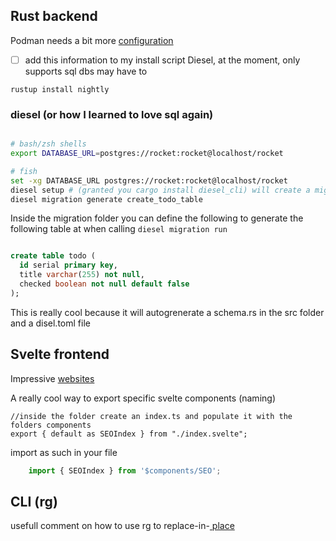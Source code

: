 
## Rust backend

Podman needs a bit more [configuration](https://github.com/containers/podman/issues/9390#issuecomment-970305169)
- [ ] add this information to my install script
Diesel, at the moment, only supports sql dbs
may have to 
```
rustup install nightly

```
### diesel (or how I learned to love sql again)
```bash

# bash/zsh shells
export DATABASE_URL=postgres://rocket:rocket@localhost/rocket

# fish
set -xg DATABASE_URL postgres://rocket:rocket@localhost/rocket 
diesel setup # (granted you cargo install diesel_cli) will create a migration folder
diesel migration generate create_todo_table
```

Inside the migration folder you can define the following to generate the following table at when calling
``` diesel migration run ```
```sql

create table todo (
  id serial primary key,
  title varchar(255) not null,
  checked boolean not null default false
);
```

This is really cool because it will autogrenerate a schema.rs in the src folder and a disel.toml file 

## Svelte frontend

Impressive [websites](https://www.freecodecamp.org/news/15-web-developer-portfolios-to-inspire-you-137fb1743cae/)

A really cool way to export specific svelte components (naming)

```
//inside the folder create an index.ts and populate it with the folders components 
export { default as SEOIndex } from "./index.svelte";

```
import as such in your file
```ts
	import { SEOIndex } from '$components/SEO';

```

## CLI (rg)

usefull comment on how to use rg to replace-in-[ place ](https://github.com/BurntSushi/ripgrep/issues/74#issuecomment-1004581477)

